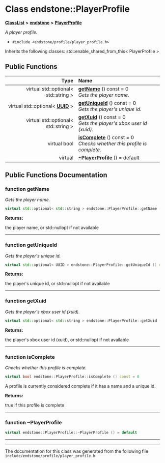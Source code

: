 

# Class endstone::PlayerProfile



[**ClassList**](annotated.md) **>** [**endstone**](namespaceendstone.md) **>** [**PlayerProfile**](classendstone_1_1PlayerProfile.md)



_A player profile._ 

* `#include <endstone/profile/player_profile.h>`



Inherits the following classes: std::enable_shared_from_this< PlayerProfile >


































## Public Functions

| Type | Name |
| ---: | :--- |
| virtual std::optional&lt; std::string &gt; | [**getName**](#function-getname) () const = 0<br>_Gets the player name._  |
| virtual std::optional&lt; [**UUID**](classendstone_1_1UUID.md) &gt; | [**getUniqueId**](#function-getuniqueid) () const = 0<br>_Gets the player's unique id._  |
| virtual std::optional&lt; std::string &gt; | [**getXuid**](#function-getxuid) () const = 0<br>_Gets the player's xbox user id (xuid)._  |
| virtual bool | [**isComplete**](#function-iscomplete) () const = 0<br>_Checks whether this profile is complete._  |
| virtual  | [**~PlayerProfile**](#function-playerprofile) () = default<br> |




























## Public Functions Documentation




### function getName 

_Gets the player name._ 
```C++
virtual std::optional< std::string > endstone::PlayerProfile::getName () const = 0
```





**Returns:**

the player name, or std::nullopt if not available 





        

<hr>



### function getUniqueId 

_Gets the player's unique id._ 
```C++
virtual std::optional< UUID > endstone::PlayerProfile::getUniqueId () const = 0
```





**Returns:**

the player's unique id, or std::nullopt if not available 





        

<hr>



### function getXuid 

_Gets the player's xbox user id (xuid)._ 
```C++
virtual std::optional< std::string > endstone::PlayerProfile::getXuid () const = 0
```





**Returns:**

the player's xbox user id (xuid), or std::nullopt if not available 





        

<hr>



### function isComplete 

_Checks whether this profile is complete._ 
```C++
virtual bool endstone::PlayerProfile::isComplete () const = 0
```



A profile is currently considered complete if it has a name and a unique id.




**Returns:**

true if this profile is complete 





        

<hr>



### function ~PlayerProfile 

```C++
virtual endstone::PlayerProfile::~PlayerProfile () = default
```




<hr>

------------------------------
The documentation for this class was generated from the following file `include/endstone/profile/player_profile.h`

